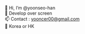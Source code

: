 👋 Hi, I’m @yoonseo-han \
👀 Develop over screen \
📫 Contact : yooncer00@gmail.com \
📍 Korea or HK

<!---
yoonseo-han/yoonseo-han is a ✨ special ✨ repository because its `README.md` (this file) appears on your GitHub profile.
You can click the Preview link to take a look at your changes.
--->
